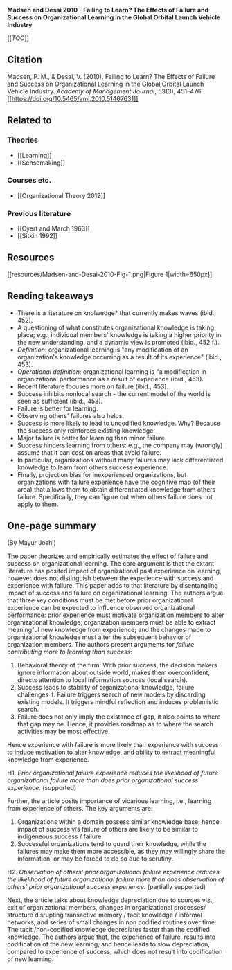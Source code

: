 **Madsen and Desai 2010 - Failing to Learn? The Effects of Failure and Success on Organizational Learning in the Global Orbital Launch Vehicle Industry**

[[_TOC_]]

## Citation
Madsen, P. M., & Desai, V. (2010). Failing to Learn? The Effects of Failure and Success on Organizational Learning in the Global Orbital Launch Vehicle Industry. *Academy of Management Journal*, 53(3), 451–476. [[https://doi.org/10.5465/amj.2010.51467631]]

## Related to

### Theories
* [[Learning]]
* [[Sensemaking]]

### Courses etc.
* [[Organizational Theory 2019]]

### Previous literature
* [[Cyert and March 1963]]
* [[Sitkin 1992]]

## Resources
[[resources/Madsen-and-Desai-2010-Fig-1.png|Figure 1|width=650px]]

## Reading takeaways
* There is a literature on knolwedge* that currently makes waves (ibid., 452).
* A questioning of what constitutes organizational knowledge is taking place; e.g., individual members' knowledge is taking a higher priority in the new understanding, and a dynamic view is promoted (ibid., 452 f.).
* *Definition*: organizational learning is "any modification of an organization's knowledge occurring as a result of its experience" (ibid., 453).
* *Operational definition*: organizational learning is "a modification in organizational performance as a result of experience (ibid., 453).
* Recent literature focuses more on failure (ibid., 453).
* Success inhibits nonlocal search - the current model of the world is seen as sufficient (ibid., 453).
* Failure is better for learning.
* Observing others' failures also helps.
* Success is more likely to lead to uncodified knowledge. Why? Because the success only reinforces existing knowledge.
* Major failure is better for learning than minor failure.
* Success hinders learning from others: e.g., the company may (wrongly) assume that it can cost on areas that avoid failure.
* In particular, organizations without many failures may lack differentiated knowledge to learn from others success experience.
* Finally, projection bias for inexperienced organizations, but organizations with failure experience have the cognitive map (of their area) that allows them to obtain differentiated knowledge from others failure. Specifically, they can figure out when others failure does not apply to them.

## One-page summary
(By Mayur Joshi)

The paper theorizes and empirically estimates the effect of failure and success on organizational learning. The core argument is that the extant literature has posited impact of organizational past experience on learning, however does not distinguish between the experience with success and experience with failure. This paper adds to that literature by disentangling impact of success and failure on organizational learning. The authors argue that three key conditions must be met before prior organizational experience can be expected to influence observed organizational performance: prior experience must motivate organization members to alter organizational knowledge; organization members must be able to extract meaningful new knowledge from experience; and the changes made to organizational knowledge must alter the subsequent behavior of organization members. The authors present arguments for *failure contributing more to learning than success*:

1. Behavioral theory of the firm: With prior success, the decision makers ignore information about outside world, makes them overconfident, directs attention to local information sources (local search).
2. Success leads to stability of organizational knowledge, failure challenges it. Failure triggers search of new models by discarding existing models. It triggers mindful reflection and induces problemistic search. 
3. Failure does not only imply the existance of gap, it also points to where that gap may be. Hence, it provides roadmap as to where the search activities may be most effective. 

Hence experience with failure is more likely than experience with success to induce motivation to alter knowledge, and ability to extract meaningful knowledge from experience.

H1. *Prior organizational failure experience reduces the likelihood of future organizational failure more than does prior organizational success experience.* (supported)

Further, the article posits importance of vicarious learning, i.e., learning from experience of others. The key arguments are:

1. Organizations within a domain possess similar knowledge base, hence impact of success v/s failure of others are likely to be similar to indigeneous success / failure.
2. Successful organizations tend to guard their knowledge, while the failures may make them more accessible, as they may willingly share the information, or may be forced to do so due to scrutiny. 

H2. *Observation of others' prior organizational failure experience reduces the likelihood of future organizational failure more than does observation of others' prior organizational success experience.* (partially supported)

Next, the article talks about knowledge depreciation due to sources viz., exit of organizational members, changes in organizational processes/ structure disrupting transactive memory / tacit knowledge / informal networks, and series of small changes in non codified routines over time. The tacit /non-codified knowledge depreciates faster than the codified knowledge. The authors argue that, the experience of failure, results into codification of the new learning, and hence leads to slow depreciation, compared to experience of success, which does not result into codification of new learning.